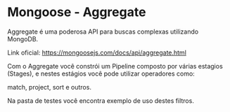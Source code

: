 # Mongoose - Aggregate

Aggregate é uma poderosa API para buscas complexas utilizando MongoDB.

Link oficial: https://mongoosejs.com/docs/api/aggregate.html

Com o Aggregate você constrói um Pipeline composto por várias estagios (Stages), e nestes estágios você pode utilizar operadores como:

match, project, sort e outros.

Na pasta de testes você encontra exemplo de uso destes filtros.